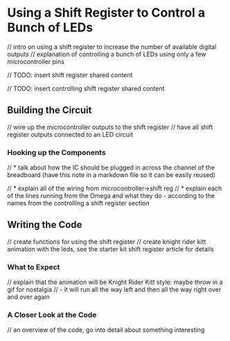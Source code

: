 
# Using a Shift Register to Control a Bunch of LEDs

// intro on using a shift register to increase the number of available digital outputs
// explanation of controlling a bunch of LEDs using only a few microcontroller pins


// TODO: insert shift register shared content

// TODO: insert controlling shift register shared content


## Building the Circuit

// wire up the microcontroller outputs to the shift register
// have all shift register outputs connected to an LED circuit

### Hooking up the Components

//  * talk about how the IC should be plugged in across the channel of the breadboard (have this note in a markdown file so it can be easily reused)

//  * explain all of the wiring from microcontroller->shift reg
//    * explain each of the lines running from the Omega and what they do - according to the names from the controlling a shift register section


## Writing the Code

// create functions for using the shift register
// create knight rider kitt animation with the leds, see the starter kit shift register article for details

### What to Expect

// explain that the animation will be Knight Rider Kitt style: maybe throw in a gif for nostalgia
//  - it will run all the way left and then all the way right over and over again

### A Closer Look at the Code

// an overview of the code, go into detail about something interesting
